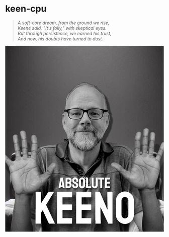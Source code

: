 # keen-cpu

> *A soft-core dream, from the ground we rise,*\
> *Keene said, "It's
> folly," with skeptical eyes.*\
> *But through persistence, we earned his
> trust,*\
> *And now, his doubts have turned to dust.*

![absolute cinema](./Keeno2.png "cinema")
